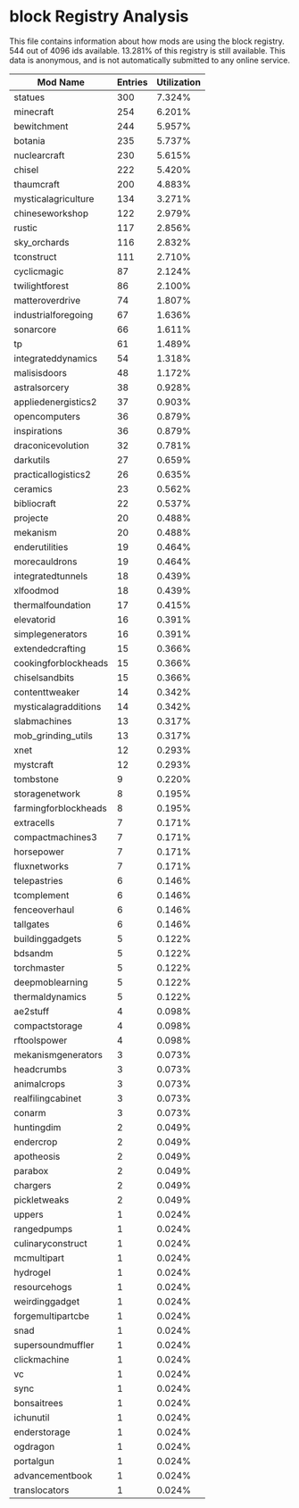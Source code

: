 # block Registry Analysis

This file contains information about how mods are using the block registry. 544
out of 4096 ids available. 13.281% of this registry is still available. This
data is anonymous, and is not automatically submitted to any online service.


| Mod Name             | Entries | Utilization |
|----------------------|---------|-------------|
| statues              | 300     | 7.324%      |
| minecraft            | 254     | 6.201%      |
| bewitchment          | 244     | 5.957%      |
| botania              | 235     | 5.737%      |
| nuclearcraft         | 230     | 5.615%      |
| chisel               | 222     | 5.420%      |
| thaumcraft           | 200     | 4.883%      |
| mysticalagriculture  | 134     | 3.271%      |
| chineseworkshop      | 122     | 2.979%      |
| rustic               | 117     | 2.856%      |
| sky_orchards         | 116     | 2.832%      |
| tconstruct           | 111     | 2.710%      |
| cyclicmagic          | 87      | 2.124%      |
| twilightforest       | 86      | 2.100%      |
| matteroverdrive      | 74      | 1.807%      |
| industrialforegoing  | 67      | 1.636%      |
| sonarcore            | 66      | 1.611%      |
| tp                   | 61      | 1.489%      |
| integrateddynamics   | 54      | 1.318%      |
| malisisdoors         | 48      | 1.172%      |
| astralsorcery        | 38      | 0.928%      |
| appliedenergistics2  | 37      | 0.903%      |
| opencomputers        | 36      | 0.879%      |
| inspirations         | 36      | 0.879%      |
| draconicevolution    | 32      | 0.781%      |
| darkutils            | 27      | 0.659%      |
| practicallogistics2  | 26      | 0.635%      |
| ceramics             | 23      | 0.562%      |
| bibliocraft          | 22      | 0.537%      |
| projecte             | 20      | 0.488%      |
| mekanism             | 20      | 0.488%      |
| enderutilities       | 19      | 0.464%      |
| morecauldrons        | 19      | 0.464%      |
| integratedtunnels    | 18      | 0.439%      |
| xlfoodmod            | 18      | 0.439%      |
| thermalfoundation    | 17      | 0.415%      |
| elevatorid           | 16      | 0.391%      |
| simplegenerators     | 16      | 0.391%      |
| extendedcrafting     | 15      | 0.366%      |
| cookingforblockheads | 15      | 0.366%      |
| chiselsandbits       | 15      | 0.366%      |
| contenttweaker       | 14      | 0.342%      |
| mysticalagradditions | 14      | 0.342%      |
| slabmachines         | 13      | 0.317%      |
| mob_grinding_utils   | 13      | 0.317%      |
| xnet                 | 12      | 0.293%      |
| mystcraft            | 12      | 0.293%      |
| tombstone            | 9       | 0.220%      |
| storagenetwork       | 8       | 0.195%      |
| farmingforblockheads | 8       | 0.195%      |
| extracells           | 7       | 0.171%      |
| compactmachines3     | 7       | 0.171%      |
| horsepower           | 7       | 0.171%      |
| fluxnetworks         | 7       | 0.171%      |
| telepastries         | 6       | 0.146%      |
| tcomplement          | 6       | 0.146%      |
| fenceoverhaul        | 6       | 0.146%      |
| tallgates            | 6       | 0.146%      |
| buildinggadgets      | 5       | 0.122%      |
| bdsandm              | 5       | 0.122%      |
| torchmaster          | 5       | 0.122%      |
| deepmoblearning      | 5       | 0.122%      |
| thermaldynamics      | 5       | 0.122%      |
| ae2stuff             | 4       | 0.098%      |
| compactstorage       | 4       | 0.098%      |
| rftoolspower         | 4       | 0.098%      |
| mekanismgenerators   | 3       | 0.073%      |
| headcrumbs           | 3       | 0.073%      |
| animalcrops          | 3       | 0.073%      |
| realfilingcabinet    | 3       | 0.073%      |
| conarm               | 3       | 0.073%      |
| huntingdim           | 2       | 0.049%      |
| endercrop            | 2       | 0.049%      |
| apotheosis           | 2       | 0.049%      |
| parabox              | 2       | 0.049%      |
| chargers             | 2       | 0.049%      |
| pickletweaks         | 2       | 0.049%      |
| uppers               | 1       | 0.024%      |
| rangedpumps          | 1       | 0.024%      |
| culinaryconstruct    | 1       | 0.024%      |
| mcmultipart          | 1       | 0.024%      |
| hydrogel             | 1       | 0.024%      |
| resourcehogs         | 1       | 0.024%      |
| weirdinggadget       | 1       | 0.024%      |
| forgemultipartcbe    | 1       | 0.024%      |
| snad                 | 1       | 0.024%      |
| supersoundmuffler    | 1       | 0.024%      |
| clickmachine         | 1       | 0.024%      |
| vc                   | 1       | 0.024%      |
| sync                 | 1       | 0.024%      |
| bonsaitrees          | 1       | 0.024%      |
| ichunutil            | 1       | 0.024%      |
| enderstorage         | 1       | 0.024%      |
| ogdragon             | 1       | 0.024%      |
| portalgun            | 1       | 0.024%      |
| advancementbook      | 1       | 0.024%      |
| translocators        | 1       | 0.024%      |
